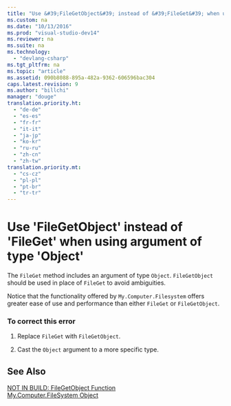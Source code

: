 ```yaml
---
title: "Use &#39;FileGetObject&#39; instead of &#39;FileGet&#39; when using argument of type &#39;Object&#39;"
ms.custom: na
ms.date: "10/13/2016"
ms.prod: "visual-studio-dev14"
ms.reviewer: na
ms.suite: na
ms.technology: 
  - "devlang-csharp"
ms.tgt_pltfrm: na
ms.topic: "article"
ms.assetid: 090b8088-895a-482a-9362-606596bac304
caps.latest.revision: 9
ms.author: "billchi"
manager: "douge"
translation.priority.ht: 
  - "de-de"
  - "es-es"
  - "fr-fr"
  - "it-it"
  - "ja-jp"
  - "ko-kr"
  - "ru-ru"
  - "zh-cn"
  - "zh-tw"
translation.priority.mt: 
  - "cs-cz"
  - "pl-pl"
  - "pt-br"
  - "tr-tr"
---
```

# Use &#39;FileGetObject&#39; instead of &#39;FileGet&#39; when using argument of type &#39;Object&#39;
The `FileGet` method includes an argument of type `Object`. `FileGetObject` should be used in place of `FileGet` to avoid ambiguities.  
  
 Notice that the functionality offered by `My.Computer.Filesystem` offers greater ease of use and performance than either `FileGet` or `FileGetObject`.  
  
### To correct this error  
  
1.  Replace `FileGet` with `FileGetObject`.  
  
2.  Cast the `Object` argument to a more specific type.  
  
## See Also  
 [NOT IN BUILD: FileGetObject Function](http://msdn.microsoft.com/en-us/3eda786b-d1ee-4b44-9dd7-0ea6bff072c0)   
 [My.Computer.FileSystem Object](../Topic/My.Computer.FileSystem%20Object.md)